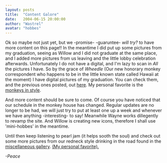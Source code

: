```yaml
---
layout: posts
title:  "Content Galore"
date:   2004-06-15 20:00:00
author: "Wastrel"
avatar: "hobbes"
---
```

Ok so maybe not just yet, but we -promise- -guaruntee- _will try?_ to have more content on this page!!
 In the meantime I did put up some pictures from my graduation, seeing as Willow and I did not graduate at the same place, and I added more pictures from us leaving and the little lobby celebration afterwards. Unfortunately I do not have a digital, and I'm lazy to scan in _All_ the pictures I have. So by the grace of *_Wheedle_* (Our new honorary monkey correspondent who happens to be in the little known state called Hawaii at the moment) I have digital pictures of my graduation. You can check them, and the previous ones posted, out [here](http://www.duelingmonkeys.com/galleries.php?section=Graduation&type=image). My personal favorite is the [monkeys in style](#wastrelid1).

And more content should be sure to come. Of course you have noticed that our schedule in the monkey house has changed. Regular updates are no longer to be had, we will just try to put at least one up a week and whenever we have anything -interesting- to say!
 Meanwhile Wayne works dillegently to revamp the site. And Willow is creating new icons, therefore I shall use 'mini-hobbes' in the meantime.

Until then keep listening to pearl jam (it helps sooth the soul) and check out some more pictures from our redneck style drinking in the road found in the [miscellaneous gallery](http://www.duelingmonkeys.com/galleries.php?section=miscellaneous&type=image). [(My personal favorite).](#wastrelid1)

_-Peace_

